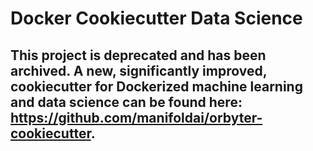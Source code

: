 # Docker Cookiecutter Data Science

## This project is deprecated and has been archived.  A new, significantly improved, cookiecutter for Dockerized machine learning and data science can be found here: https://github.com/manifoldai/orbyter-cookiecutter.